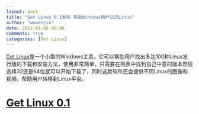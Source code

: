 ```yaml
---
layout: post
title: "Get Linux 0.1发布 帮助Windows用户认识Linux"
author: "wuwenjie"
date: 2012-01-06 06:46
comments: true
categories: [Get Linux]
---
```

<a title="http://www.downloadcrew.com/article/26552-get_linux" href="http://www.downloadcrew.com/article/26552-get_linux" target="_blank">Get Linux</a>是一个小型的Windows工具，它可以帮助用户找出多达100种Linux发行版的下载和安装方法，使用非常简单，只需要在列表中找到自己中意的版本然后选择32还是64位就可以开始下载了，同时这款软件还会提供不同Linux的图像和视频，帮助用户转移到Linux平台。
<h1 id="articleTitle"><a title="download" href="http://sourceforge.net/projects/getlinux/files/Get%20Linux.zip/download" target="_blank">Get Linux 0.1</a></h1>